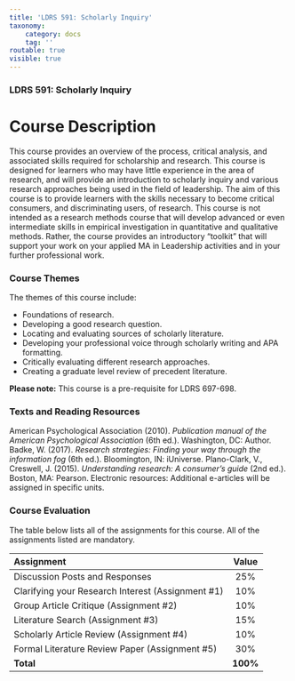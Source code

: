 ```yaml
---
title: 'LDRS 591: Scholarly Inquiry'
taxonomy:
    category: docs
    tag: ''
routable: true
visible: true
---
```


### LDRS 591: Scholarly Inquiry

# Course Description

This course provides an overview of the process, critical analysis, and associated skills required for scholarship and research. This course is designed for learners who may have little experience in the area of research, and will provide an introduction to scholarly inquiry and various research approaches being used in the field of leadership. The aim of this course is to provide learners with the skills necessary to become critical consumers, and discriminating users, of research. This course is not intended as a research methods course that will develop advanced or even intermediate skills in empirical investigation in quantitative and qualitative methods. Rather, the course provides an introductory “toolkit” that will support your work on your applied MA in Leadership activities and in your further professional work.

### Course Themes

The themes of this course include:

*   Foundations of research.
*   Developing a good research question.
*   Locating and evaluating sources of scholarly literature.
*   Developing your professional voice through scholarly writing and APA formatting.
*   Critically evaluating different research approaches.
*   Creating a graduate level review of precedent literature.

**Please note:** This course is a pre-requisite for LDRS 697-698.

### Texts and Reading Resources

American Psychological Association (2010). _Publication manual of the American Psychological Association_ (6th ed.). Washington, DC: Author. Badke, W. (2017). _Research strategies: Finding your way through the information fog_ (6th ed.). Bloomington, IN: iUniverse. Plano-Clark, V., Creswell, J. (2015). _Understanding research: A consumer’s guide_ (2nd ed.). Boston, MA: Pearson. Electronic resources: Additional e-articles will be assigned in specific units.

### Course Evaluation

The table below lists all of the assignments for this course. All of the assignments listed are mandatory.

| **Assignment** | **Value** |
| :--- | :---: |
| Discussion Posts and Responses | 25% |
| Clarifying your Research Interest \(Assignment \#1\) | 10% |
| Group Article Critique \(Assignment \#2\) | 10% |
| Literature Search \(Assignment \#3\) | 15% |
| Scholarly Article Review \(Assignment \#4\) | 10% |
| Formal Literature Review Paper \(Assignment \#5\) | 30% |
| **Total** | **100%** |
